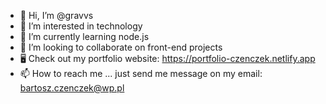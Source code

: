 - 👋 Hi, I’m @gravvs
- 👀 I’m interested in technology
- 🌱 I’m currently learning node.js
- 💞️ I’m looking to collaborate on front-end projects
- 🖥 Check out my portfolio website: https://portfolio-czenczek.netlify.app
- 📫 How to reach me ... just send me message on my email: bartosz.czenczek@wp.pl

<!---
gravvs/gravvs is a ✨ special ✨ repository because its `README.md` (this file) appears on your GitHub profile.
You can click the Preview link to take a look at your changes.
--->
